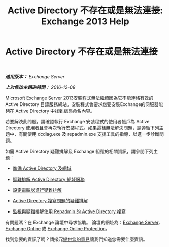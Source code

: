 ﻿---
title: 'Active Directory 不存在或是無法連接: Exchange 2013 Help'
TOCTitle: Active Directory 不存在或是無法連接
ms:assetid: 56adb6fe-ecb8-4a7f-b440-89aa401c28b7
ms:mtpsurl: https://technet.microsoft.com/zh-tw/library/ms.exch.setupreadiness.cannotaccessad(v=EXCHG.150)
ms:contentKeyID: 50473137
ms.date: 05/21/2018
mtps_version: v=EXCHG.150
ms.translationtype: MT
---

# Active Directory 不存在或是無法連接

 

_**適用版本：** Exchange Server_

_**上次修改主題的時間：** 2016-12-09_

Microsoft Exchange Server 2013安裝程式無法繼續因為它不能連絡有效的 Active Directory 目錄服務網站。安裝程式會要求您要安裝Exchange的伺服器能夠在 Active Directory 中找到組態命名內容。

若要解決此問題，請確認執行 Exchange 安裝程式的使用者帳戶為 Active Directory 使用者且會再次執行安裝程式。如果這樣無法解決問題，請遵循下列主題中，有關使用 dcdiag.exe 及 repadmin.exe 支援工具的指導，以進一步診斷問題。

如需 Active Directory 疑難排解及 Exchange 組態的相關資訊，請參閱下列主題：

  - [準備 Active Directory 及網域](prepare-active-directory-and-domains-exchange-2013-help.md)

  - [疑難排解 Active Directory 網域服務](https://go.microsoft.com/fwlink/p/?linkid=272144)

  - [設定電腦以進行疑難排解](https://go.microsoft.com/fwlink/p/?linkid=272141)

  - [Active Directory 複寫問題的疑難排解](https://go.microsoft.com/fwlink/p/?linkid=272142)

  - [監視與疑難排解使用 Repadmin 的 Active Directory 複寫](https://go.microsoft.com/fwlink/p/?linkid=272143)

有問題嗎？在 Exchange 論壇中尋求協助。 論壇的網址為：[Exchange Server](https://go.microsoft.com/fwlink/p/?linkid=60612)、 [Exchange Online](https://go.microsoft.com/fwlink/p/?linkid=267542) 或 [Exchange Online Protection](https://go.microsoft.com/fwlink/p/?linkid=285351)。

找到您要的資訊了嗎？請撥冗[提供您的意見](mailto:exsetuphelpfeedback@microsoft.com?subject=exchange%202013%20setup%20help%20feedbac)讓我們知道您需要什麼資訊。

